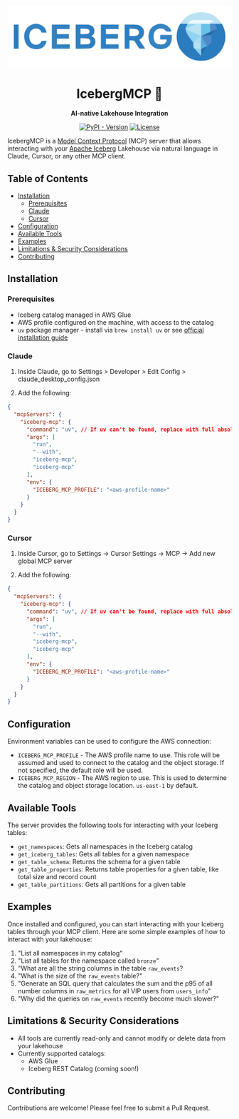<div align="center">

<!-- omit in toc -->

<img src="assets/iceberg-logo.svg" alt="Iceberg Logo" />

# IcebergMCP 🚀
<strong>AI-native Lakehouse Integration</strong>

[![PyPI - Version](https://img.shields.io/pypi/v/iceberg-mcp.svg)](https://pypi.org/project/iceberg-mcp)
[![License](https://img.shields.io/github/license/ryft-io/iceberg-mcp.svg)](https://github.com/ryft-io/iceberg-mcp/blob/main/LICENSE)


</div>

IcebergMCP is a [Model Context Protocol](https://modelcontextprotocol.io/) (MCP) server that allows interacting with your [Apache Iceberg](https://iceberg.apache.org/) Lakehouse via natural language in Claude, Cursor, or any other MCP client.

<!-- omit in toc -->
## Table of Contents
- [Installation](#installation)
  - [Prerequisites](#prerequisites)
  - [Claude](#claude)
  - [Cursor](#cursor)
- [Configuration](#configuration)
- [Available Tools](#available-tools)
- [Examples](#examples)
- [Limitations & Security Considerations](#limitations--security-considerations)
- [Contributing](#contributing)



## Installation


### Prerequisites

- Iceberg catalog managed in AWS Glue
- AWS profile configured on the machine, with access to the catalog
- `uv` package manager - install via `brew install uv` or see [official installation guide](https://docs.astral.sh/uv/getting-started/installation/)


### Claude
1. Inside Claude, go to Settings > Developer > Edit Config > claude_desktop_config.json

2. Add the following:
```json
{
  "mcpServers": {
    "iceberg-mcp": {
      "command": "uv", // If uv can't be found, replace with full absolute path to uv
      "args": [
        "run",
        "--with",
        "iceberg-mcp",
        "iceberg-mcp"
      ],
      "env": {
        "ICEBERG_MCP_PROFILE": "<aws-profile-name>"
      }
    }
  }
}
```


### Cursor
1. Inside Cursor, go to Settings -> Cursor Settings -> MCP -> Add new global MCP server


2. Add the following:
```json
{
  "mcpServers": {
    "iceberg-mcp": {
      "command": "uv", // If uv can't be found, replace with full absolute path to uv
      "args": [
        "run",
        "--with",
        "iceberg-mcp",
        "iceberg-mcp"
      ],
      "env": {
        "ICEBERG_MCP_PROFILE": "<aws-profile-name>"
      }
    }
  }
}
```


## Configuration

Environment variables can be used to configure the AWS connection:

- `ICEBERG_MCP_PROFILE` - The AWS profile name to use. This role will be assumed and used to connect to the catalog and the object storage. If not specified, the default role will be used.
- `ICEBERG_MCP_REGION` - The AWS region to use. This is used to determine the catalog and object storage location. `us-east-1` by default.


## Available Tools

The server provides the following tools for interacting with your Iceberg tables:

- `get_namespaces`: Gets all namespaces in the Iceberg catalog
- `get_iceberg_tables`: Gets all tables for a given namespace
- `get_table_schema`: Returns the schema for a given table
- `get_table_properties`: Returns table properties for a given table, like total size and record count
- `get_table_partitions`: Gets all partitions for a given table


## Examples

Once installed and configured, you can start interacting with your Iceberg tables through your MCP client. Here are some simple examples of how to interact with your lakehouse:

1. "List all namespaces in my catalog"
2. "List all tables for the namespace called `bronze`"
3. "What are all the string columns in the table `raw_events`?
4. "What is the size of the `raw_events` table?"
5. "Generate an SQL query that calculates the sum and the p95 of all number columns in `raw_metrics` for all VIP users from `users_info`"
5. "Why did the queries on `raw_events` recently become much slower?"


## Limitations & Security Considerations

- All tools are currently read-only and cannot modify or delete data from your lakehouse
- Currently supported catalogs:
  - AWS Glue
  - Iceberg REST Catalog (coming soon!)

## Contributing

Contributions are welcome! Please feel free to submit a Pull Request.
